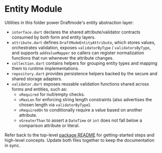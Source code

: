 # Entity Module

Utilities in this folder power Draftmode's entity abstraction layer:

- `interface.dart` declares the shared attribute/validator contracts consumed by both form and entity layers.
- `attribute.dart` defines `DraftModeEntityAttribute`, which stores values,
  orchestrates validation, exposes `validatorByType` / `validatorsByType`, and
  supports `addValueMapper` so callers can register normalization functions
  that run whenever the attribute changes.
- `collection.dart` contains helpers for grouping entity types and mapping them to runtime implementations.
- `repository.dart` provides persistence helpers backed by the secure and shared storage adapters.
- `validator.dart` exposes reusable validation functions shared across forms
  and entities, such as:
  - `vRequired` for null/empty checks.
  - `vMaxLen` for enforcing string length constraints (also advertises the
    chosen length via `validatorByType`).
  - `vRequiredOn` to conditionally require a value based on another attribute.
  - `vGreaterThan` to assert a `DateTime` or `int` does not fall below a
    comparison attribute or literal.

Refer back to the top-level [package README](../../README.md) for getting-started steps and high-level concepts. Update both files together to keep the documentation in sync.
